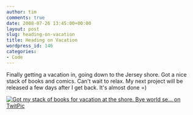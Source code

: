 ```yaml
---
author: tim
comments: true
date: 2008-07-26 13:45:00+00:00
layout: post
slug: heading-on-vacation
title: Heading on Vacation
wordpress_id: 146
categories:
- Code
---
```


Finally getting a vacation in, going down to the Jersey shore. Got a nice stack of books and comics. Can't wait to relax. My next project will be released a few days after I get back. It's almost done =)  
  
  

[![Got my stack of books for vacation at the shore. Bye world se... on TwitPic](http://twitpic.com/img/5gbx-67847ad849843df02601c352bc7ad4b0.488b2aa3.jpg)](http://twitpic.com/5gbx)
